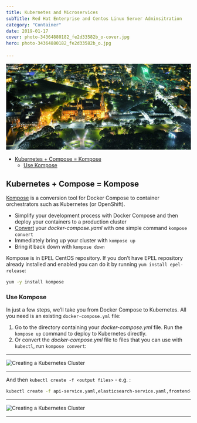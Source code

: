 ```yaml
---
title: Kubernetes and Microservices
subTitle: Red Hat Enterprise and Centos Linux Server Adminsitration
category: "Container"
date: 2019-01-17
cover: photo-34364880182_fe2d33582b_o-cover.jpg
hero: photo-34364880182_fe2d33582b_o.jpg

---
```


![Sydney, Australia](./photo-34364880182_fe2d33582b_o.jpg)


<!-- TOC -->

- [Kubernetes + Compose = Kompose](#kubernetes--compose--kompose)
  - [Use Kompose](#use-kompose)

<!-- /TOC -->












## Kubernetes + Compose = Kompose

[Kompose](http://kompose.io) is a conversion tool for Docker Compose to container orchestrators such as Kubernetes (or OpenShift).

* Simplify your development process with Docker Compose and then deploy your containers to a production cluster
* [Convert](https://kubernetes.io/docs/tasks/configure-pod-container/translate-compose-kubernetes/) your _docker-compose.yaml_ with one simple command `kompose convert`
* Immediately bring up your cluster with `kompose up`
* Bring it back down with `kompose down`


Kompose is in EPEL CentOS repository. If you don’t have EPEL repository already installed and enabled you can do it by running `yum install epel-release`:


```bash
yum -y install kompose
```


### Use Kompose

In just a few steps, we’ll take you from Docker Compose to Kubernetes. All you need is an existing `docker-compose.yml` file:


1. Go to the directory containing your _docker-compose.yml_ file. Run the `kompose up` command to deploy to Kubernetes directly.
2. Or convert the _docker-compose.yml_ file to files that you can use with `kubectl`, run `kompose convert`:


---

![Creating a Kubernetes Cluster](./kubernetes_cluster_x1.png)

---


And then `kubectl create -f <output files>` - e.g. :
 

```bash
kubectl create -f api-service.yaml,elasticsearch-service.yaml,frontend-service.yaml,wiki-service.yaml,api-deployment.yaml,api-claim0-persistentvolumeclaim.yaml,elasticsearch-deployment.yaml,esdata-en-persistentvolumeclaim.yaml,frontend-deployment.yaml,frontend-claim0-persistentvolumeclaim.yaml,wiki-deployment.yaml
```


---

![Creating a Kubernetes Cluster](./kubernetes_cluster_x2.png)

---